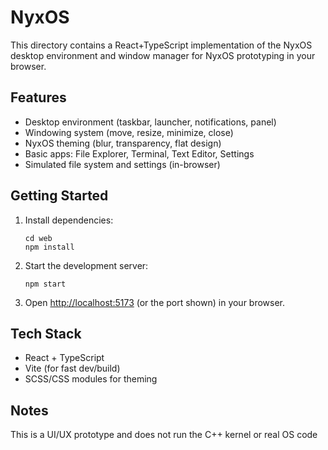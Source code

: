 # NyxOS

This directory contains a React+TypeScript implementation of the NyxOS desktop environment and window manager for NyxOS prototyping in your browser.

## Features

- Desktop environment (taskbar, launcher, notifications, panel)
- Windowing system (move, resize, minimize, close)
- NyxOS theming (blur, transparency, flat design)
- Basic apps: File Explorer, Terminal, Text Editor, Settings
- Simulated file system and settings (in-browser)

## Getting Started

1. Install dependencies:

   ```
   cd web
   npm install
   ```

2. Start the development server:

   ```
   npm start
   ```

3. Open <http://localhost:5173> (or the port shown) in your browser.

## Tech Stack

- React + TypeScript
- Vite (for fast dev/build)
- SCSS/CSS modules for theming

## Notes

This is a UI/UX prototype and does not run the C++ kernel or real OS code
 
 
